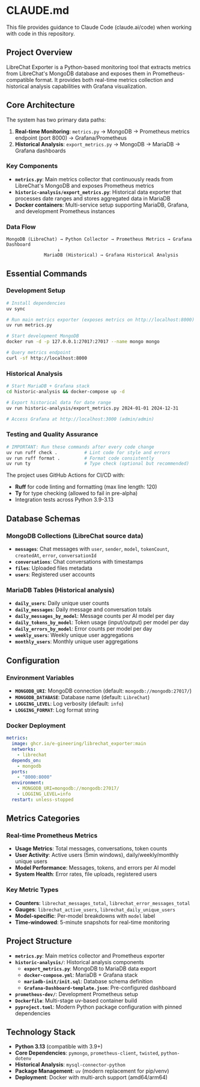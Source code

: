 # CLAUDE.md

This file provides guidance to Claude Code (claude.ai/code) when working with code in this repository.

## Project Overview

LibreChat Exporter is a Python-based monitoring tool that extracts metrics from LibreChat's MongoDB database and exposes them in Prometheus-compatible format. It provides both real-time metrics collection and historical analysis capabilities with Grafana visualization.

## Core Architecture

The system has two primary data paths:

1. **Real-time Monitoring**: `metrics.py` → MongoDB → Prometheus metrics endpoint (port 8000) → Grafana/Prometheus
2. **Historical Analysis**: `export_metrics.py` → MongoDB → MariaDB → Grafana dashboards

### Key Components

- **`metrics.py`**: Main metrics collector that continuously reads from LibreChat's MongoDB and exposes Prometheus metrics
- **`historic-analysis/export_metrics.py`**: Historical data exporter that processes date ranges and stores aggregated data in MariaDB
- **Docker containers**: Multi-service setup supporting MariaDB, Grafana, and development Prometheus instances

### Data Flow

```
MongoDB (LibreChat) → Python Collector → Prometheus Metrics → Grafana Dashboard
                   ↓
              MariaDB (Historical) → Grafana Historical Analysis
```

## Essential Commands

### Development Setup
```bash
# Install dependencies
uv sync

# Run main metrics exporter (exposes metrics on http://localhost:8000)
uv run metrics.py

# Start development MongoDB
docker run -d -p 127.0.0.1:27017:27017 --name mongo mongo

# Query metrics endpoint
curl -sf http://localhost:8000
```

### Historical Analysis
```bash
# Start MariaDB + Grafana stack
cd historic-analysis && docker-compose up -d

# Export historical data for date range
uv run historic-analysis/export_metrics.py 2024-01-01 2024-12-31

# Access Grafana at http://localhost:3000 (admin/admin)
```

### Testing and Quality Assurance
```bash
# IMPORTANT: Run these commands after every code change
uv run ruff check .          # Lint code for style and errors
uv run ruff format .         # Format code consistently
uv run ty                    # Type check (optional but recommended)
```

The project uses GitHub Actions for CI/CD with:
- **Ruff** for code linting and formatting (max line length: 120)
- **Ty** for type checking (allowed to fail in pre-alpha)
- Integration tests across Python 3.9-3.13

## Database Schemas

### MongoDB Collections (LibreChat source data)
- **`messages`**: Chat messages with `user`, `sender`, `model`, `tokenCount`, `createdAt`, `error`, `conversationId`
- **`conversations`**: Chat conversations with timestamps
- **`files`**: Uploaded files metadata  
- **`users`**: Registered user accounts

### MariaDB Tables (Historical analysis)
- **`daily_users`**: Daily unique user counts
- **`daily_messages`**: Daily message and conversation totals
- **`daily_messages_by_model`**: Message counts per AI model per day
- **`daily_tokens_by_model`**: Token usage (input/output) per model per day
- **`daily_errors_by_model`**: Error counts per model per day
- **`weekly_users`**: Weekly unique user aggregations
- **`monthly_users`**: Monthly unique user aggregations

## Configuration

### Environment Variables
- **`MONGODB_URI`**: MongoDB connection (default: `mongodb://mongodb:27017/`)
- **`MONGODB_DATABASE`**: Database name (default: `LibreChat`)
- **`LOGGING_LEVEL`**: Log verbosity (default: `info`)
- **`LOGGING_FORMAT`**: Log format string

### Docker Deployment
```yaml
metrics:
  image: ghcr.io/e-gineering/librechat_exporter:main
  networks:
    - librechat
  depends_on:
    - mongodb
  ports:
    - "8000:8000"
  environment:
    - MONGODB_URI=mongodb://mongodb:27017/
    - LOGGING_LEVEL=info
  restart: unless-stopped
```

## Metrics Categories

### Real-time Prometheus Metrics
- **Usage Metrics**: Total messages, conversations, token counts
- **User Activity**: Active users (5min windows), daily/weekly/monthly unique users  
- **Model Performance**: Messages, tokens, and errors per AI model
- **System Health**: Error rates, file uploads, registered users

### Key Metric Types
- **Counters**: `librechat_messages_total`, `librechat_error_messages_total`
- **Gauges**: `librechat_active_users`, `librechat_daily_unique_users`
- **Model-specific**: Per-model breakdowns with `model` label
- **Time-windowed**: 5-minute snapshots for real-time monitoring

## Project Structure

- **`metrics.py`**: Main metrics collector and Prometheus exporter
- **`historic-analysis/`**: Historical analysis components
  - **`export_metrics.py`**: MongoDB to MariaDB data export
  - **`docker-compose.yml`**: MariaDB + Grafana stack
  - **`mariadb-init/init.sql`**: Database schema definition
  - **`Grafana-Dashboard-template.json`**: Pre-configured dashboard
- **`prometheus-dev/`**: Development Prometheus setup
- **`Dockerfile`**: Multi-stage uv-based container build
- **`pyproject.toml`**: Modern Python package configuration with pinned dependencies

## Technology Stack

- **Python 3.13** (compatible with 3.9+)
- **Core Dependencies**: `pymongo`, `prometheus-client`, `twisted`, `python-dotenv`
- **Historical Analysis**: `mysql-connector-python`
- **Package Management**: `uv` (modern replacement for pip/venv)
- **Deployment**: Docker with multi-arch support (amd64/arm64)
